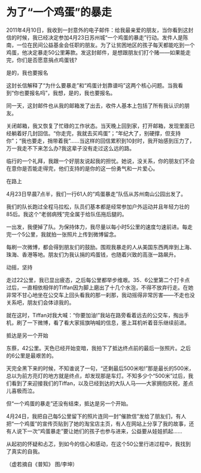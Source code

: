 # 为了“一个鸡蛋”的暴走

2011年4月10日，我收到一封意外的电子邮件：给我最亲爱的朋友，当你看到这封信的时候，我已经决定参加4月23日苏州城“一个鸡蛋的暴走”行动。发件人是陈南，一位在民间公益基金会任职的朋友。为了让贫困地区的孩子每天都能吃到一个鸡蛋，他决定暴走50公里筹款。发这封邮件，是想跟朋友们打个赌——如果能走完，你们是否愿意捐点鸡蛋钱? 

是的，我也要报名 

这封长信解释了“为什么要暴走”和“鸡蛋计划靠谱吗”这两个核心问题。当我看到“你也要报名吗”，我想，是的，我也要报名。 

同一天，这封邮件也从我的邮箱发了出去，收件人基本上包括了所有我认识的朋友。 

关闭邮箱，我又恢复了忙碌的工作状态。当天晚上回到家，打开邮箱，发现里面已经躺着好几封回信。“你走完，我就去买鸡蛋”；“年纪大了，别硬撑，但支持你”；“我也要走，捎带着我”……当这样的回信累积到10封时，我开始感到压力了，万一我走不下来怎么办?我这辈子没有走过这么远的路。 

临行的一个礼拜，我跟一个好朋友说起我的担忧。她说，没关系，你的朋友们不会在意你是否能走得完，他们支持的是你的这一份勇气和一片爱心。 

在路上 

4月23日早晨7点半，我们一行61人的“鸡蛋暴走”队伍从苏州南山公园出发了。 

我们的队长跑过全程马拉松，队员们基本都是经常参加户外运动并且年轻力壮的85后。我这个“老弱病残”完全属于给队伍拖后腿的。 

一出发，我便掉了队。为保持体力，我尽量以每小时5公里的速度匀速前进。每走完一个5公里，我就拍一张照片上传到微博留念。 

每刷一次微博，都会得到朋友们的鼓励。围观我暴走的人从美国东西两岸到上海、珠海、香港等地。朋友们为我认捐的鸡蛋钱，也随着兴致的高涨一路飙升。 

动摇，坚持 

走过22公里，我已显出疲态，之后每公里都举步维艰。35．6公里第二个打卡点过后，一直相依相伴的Tiffan因为脚上磨出了十几个水泡，不得不放弃行走。在她非常不甘心地坐在公交车上回头看我的那一刹那，我动摇得非常厉害——不走也没关系吧，朋友们会体谅我的。 

就在这时，Tiffan对我大喊：“你要加油!”我站在路旁看着远去的公交车，掏出手机，刷了一下微博，看了看大家摇旗呐喊的信息，塞上耳机听着音乐继续前进。 

抵达是另一个开始 

东蔡，42公里。天色已经开始变暗，我拍下了抵达终点前的最后一张照片。之后的6公里是最艰苦的。 

天完全黑下来的时候，不知谁说了一句，“还剩最后500米啦!”那是最长的500米，总以为前方亮灯的地方就是终点，却发现那是车灯。不知多少个“500米”过后，我们看到了来迎接我们的Tiffan，以及已经到达的大队人马——大家拥抱庆祝，差点儿喜极而泣。 

但“一个鸡蛋的暴走”还没有结束，抵达是另一个开始。 

4月24日，我把自己每5公里留下的照片连同一封“催款信”发给了朋友们，有人把“一个鸡蛋”的宣传页贴到了她的淘宝店主页，有人在网站上分享了我的故事，还有人说下一次“鸡蛋暴走”要让她们的孩子也参与进来，公益要从娃娃抓起…… 

从起初的怀疑和忐忑，到如今的信心和感动，在这个50公里行进过程中，我找到了真实的自我。 

（虚若摘自《普知》 图/李坤）